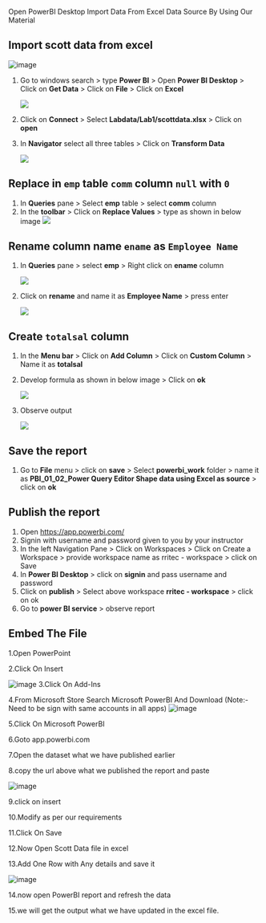Open PowerBI Desktop
Import Data From Excel Data Source By Using Our Material 
## Import scott data from excel

![image](https://user-images.githubusercontent.com/20516321/196328872-9932cfa7-18cb-4b14-b609-e87f4d12bda2.png)


1. Go to windows search > type **Power BI** > Open **Power BI Desktop** > Click on **Get Data** > Click on **File** > Click on **Excel**

    ![](https://github.com/rritec/powerbi/blob/master/images/PBI_0081.png?raw=true)
    
1. Click on **Connect** > Select **Labdata/Lab1/scottdata.xlsx** > Click on **open**
1. In **Navigator** select all three tables > Click on **Transform Data**

    ![](https://github.com/rritec/powerbi/blob/master/images/PBI_0082.png?raw=true)

## Replace in `emp` table `comm` column `null` with `0`
1. In **Queries** pane  > Select **emp** table > select **comm** column
1. In the **toolbar** > Click on **Replace Values** > type as shown in below image
    ![](https://github.com/rritec/powerbi/blob/master/images/PBI_0083.png?raw=true)

## Rename column name `ename` as `Employee Name`
1. In **Queries** pane > select **emp** > Right click on **ename** column 

    ![](https://github.com/rritec/powerbi/blob/master/images/PBI_0087.png?raw=true)
    
1. Click on **rename** and name it as **Employee Name** > press enter

    ![](https://github.com/rritec/powerbi/blob/master/images/PBI_0088.png?raw=true)
    
## Create `totalsal` column
1. In the **Menu bar** > Click on **Add Column** > Click on **Custom Column** > Name it as **totalsal**
1. Develop formula as shown in below image > Click on **ok**

    ![](https://github.com/rritec/powerbi/blob/master/images/PBI_0084.png?raw=true)
1. Observe output
   
   ![](https://github.com/rritec/powerbi/blob/master/images/PBI_0086.png?raw=true)

## Save the report
1. Go to **File** menu > click on **save** > Select **powerbi_work** folder > name it as **PBI_01_02_Power Query Editor Shape data using Excel as source** > click on **ok**


## Publish the report

1. Open https://app.powerbi.com/
1. Signin with username and password given to you by your instructor
2. In the left Navigation Pane > Click on Workspaces > Click on Create a Workspace > provide workspace name as rritec - workspace > click on Save
3. In **Power BI Desktop** > click on **signin** and pass username and password
4. Click on **publish** > Select above workspace **rritec - workspace** > click on ok
5. Go to **power BI service** > observe report

## Embed The File

1.Open PowerPoint 

2.Click On Insert

  ![image](https://user-images.githubusercontent.com/20516321/220101062-a1907f77-798c-48f9-a4fb-5f46bec98557.png)
3.Click On Add-Ins

4.From Microsoft Store Search Microsoft PowerBI And Download   (Note:- Need to be sign with same accounts in all apps)
  ![image](https://user-images.githubusercontent.com/20516321/220101325-cd966f5a-9dd7-4c0e-88d9-0d82cc5e1b74.png)

5.Click On Microsoft PowerBI

6.Goto app.powerbi.com

7.Open the dataset what we have published earlier

8.copy the url above what we published the report and paste 

  ![image](https://user-images.githubusercontent.com/20516321/220101774-37a8fd01-59c9-4f48-9806-78430ecf0f37.png)

9.click on insert

10.Modify as per our requirements

11.Click On Save

12.Now Open Scott Data file in excel

13.Add One Row with Any details and save it

  ![image](https://user-images.githubusercontent.com/20516321/220102841-59c0aff6-7930-47dd-a585-d8a8bbdb952d.png)
  
14.now open PowerBI report and refresh the data

15.we will get the output what we have updated in the excel file.


